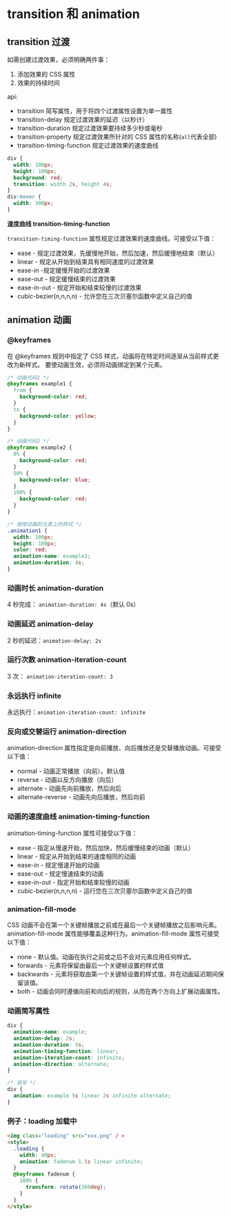 # transition 和 animation

## transition 过渡

如需创建过渡效果，必须明确两件事：

1. 添加效果的 CSS 属性
2. 效果的持续时间

api:

- transition 简写属性，用于将四个过渡属性设置为单一属性
- transition-delay 规定过渡效果的延迟（以秒计）
- transition-duration 规定过渡效果要持续多少秒或毫秒
- transition-property 规定过渡效果所针对的 CSS 属性的名称(`all`代表全部)
- transition-timing-function 规定过渡效果的速度曲线

```css
div {
  width: 100px;
  height: 100px;
  background: red;
  transition: width 2s, height 4s;
}
div:hover {
  width: 300px;
}
```

**速度曲线 transition-timing-function**

`transition-timing-function` 属性规定过渡效果的速度曲线。可接受以下值：

- ease - 规定过渡效果，先缓慢地开始，然后加速，然后缓慢地结束（默认）
- linear - 规定从开始到结束具有相同速度的过渡效果
- ease-in -规定缓慢开始的过渡效果
- ease-out - 规定缓慢结束的过渡效果
- ease-in-out - 规定开始和结束较慢的过渡效果
- cubic-bezier(n,n,n,n) - 允许您在三次贝塞尔函数中定义自己的值

## animation 动画

### @keyframes

在 @keyframes 规则中指定了 CSS 样式，动画将在特定时间逐渐从当前样式更改为新样式。
要使动画生效，必须将动画绑定到某个元素。

```css
/* 动画代码1 */
@keyframes example1 {
  from {
    background-color: red;
  }
  to {
    background-color: yellow;
  }
}

/* 动画代码2 */
@keyframes example2 {
  0% {
    background-color: red;
  }
  50% {
    background-color: blue;
  }
  100% {
    background-color: red;
  }
}

/* 使用动画的元素上的样式 */
.animation1 {
  width: 100px;
  height: 100px;
  color: red;
  animation-name: example2;
  animation-duration: 4s;
}
```

### 动画时长 animation-duration

4 秒完成： `animation-duration: 4s`（默认 0s）

### 动画延迟 animation-delay

2 秒的延迟：`animation-delay: 2s`

### 运行次数 animation-iteration-count

3 次： `animation-iteration-count: 3`

### 永远执行 infinite

永远执行：`animation-iteration-count: infinite`

### 反向或交替运行 animation-direction

animation-direction 属性指定是向前播放、向后播放还是交替播放动画。可接受以下值：

- normal - 动画正常播放（向前）。默认值
- reverse - 动画以反方向播放（向后）
- alternate - 动画先向前播放，然后向后
- alternate-reverse - 动画先向后播放，然后向前

### 动画的速度曲线 animation-timing-function

animation-timing-function 属性可接受以下值：

- ease - 指定从慢速开始，然后加快，然后缓慢结束的动画（默认）
- linear - 规定从开始到结束的速度相同的动画
- ease-in - 规定慢速开始的动画
- ease-out - 规定慢速结束的动画
- ease-in-out - 指定开始和结束较慢的动画
- cubic-bezier(n,n,n,n) - 运行您在三次贝塞尔函数中定义自己的值

### animation-fill-mode

CSS 动画不会在第一个关键帧播放之前或在最后一个关键帧播放之后影响元素。animation-fill-mode 属性能够覆盖这种行为。animation-fill-mode 属性可接受以下值：

- none - 默认值。动画在执行之前或之后不会对元素应用任何样式。
- forwards - 元素将保留由最后一个关键帧设置的样式值
- backwards - 元素将获取由第一个关键帧设置的样式值，并在动画延迟期间保留该值。
- both - 动画会同时遵循向前和向后的规则，从而在两个方向上扩展动画属性。

### 动画简写属性

```css
div {
  animation-name: example;
  animation-delay: 2s;
  animation-duration: 5s;
  animation-timing-function: linear;
  animation-iteration-count: infinite;
  animation-direction: alternate;
}

/* 简写 */
div {
  animation: example 5s linear 2s infinite alternate;
}
```

### 例子：loading 加载中

```html
<img class="loading" src="xxx.png" / >
<style>
  .loading {
    width: 40px;
    animation: fadenum 1.5s linear infinite;
  }
  @keyframes fadenum {
    100% {
      transform: rotate(360deg);
    }
  }
</style>
```

